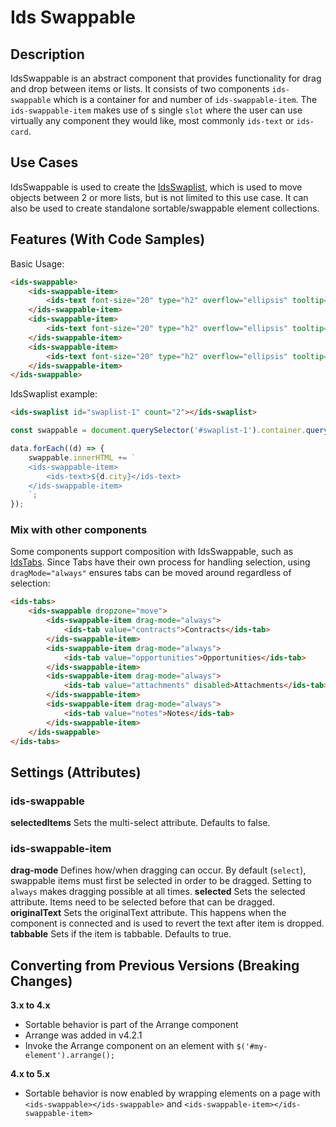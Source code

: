 # Ids Swappable

## Description
IdsSwappable is an abstract component that provides functionality for drag and drop between items or lists. It consists of two components `ids-swappable` which is a container for and number of `ids-swappable-item`. The `ids-swappable-item` makes use of s single `slot` where the user can use virtually any component they would like, most commonly `ids-text` or `ids-card`.

## Use Cases

IdsSwappable is used to create the [IdsSwaplist](../ids-swaplist/README.md), which is used to move objects between 2 or more lists, but is not limited to this use case. It can also be used to create standalone sortable/swappable element collections.

## Features (With Code Samples)

Basic Usage:

```html
<ids-swappable>
    <ids-swappable-item>
        <ids-text font-size="20" type="h2" overflow="ellipsis" tooltip="true">Item One</ids-text>
    </ids-swappable-item>
    <ids-swappable-item>
        <ids-text font-size="20" type="h2" overflow="ellipsis" tooltip="true">Item Two</ids-text>=
    </ids-swappable-item>
    <ids-swappable-item>
        <ids-text font-size="20" type="h2" overflow="ellipsis" tooltip="true">Item Three</ids-text>
    </ids-swappable-item>
</ids-swappable>
```

IdsSwaplist example:

```html
<ids-swaplist id="swaplist-1" count="2"></ids-swaplist>
```

```js
const swappable = document.querySelector('#swaplist-1').container.querySelectorAll('ids-swappable');

data.forEach((d) => {
    swappable.innerHTML += `
    <ids-swappable-item>
        <ids-text>${d.city}</ids-text>
    </ids-swappable-item>
    `;
});
```

### Mix with other components

Some components support composition with IdsSwappable, such as [IdsTabs](../ids-tabs/README.md).  Since Tabs have their own process for handling selection, using `dragMode="always"` ensures tabs can be moved around regardless of selection:

```html
<ids-tabs>
    <ids-swappable dropzone="move">
        <ids-swappable-item drag-mode="always">
            <ids-tab value="contracts">Contracts</ids-tab>
        </ids-swappable-item>
        <ids-swappable-item drag-mode="always">
            <ids-tab value="opportunities">Opportunities</ids-tab>
        </ids-swappable-item>
        <ids-swappable-item drag-mode="always">
            <ids-tab value="attachments" disabled>Attachments</ids-tab>
        </ids-swappable-item>
        <ids-swappable-item drag-mode="always">
            <ids-tab value="notes">Notes</ids-tab>
        </ids-swappable-item>
    </ids-swappable>
</ids-tabs>
```

## Settings (Attributes)

### ids-swappable
**selectedItems** Sets the multi-select attribute. Defaults to false.

### ids-swappable-item
**drag-mode** Defines how/when dragging can occur.  By default (`select`), swappable items must first be selected in order to be dragged.  Setting to `always` makes dragging possible at all times.
**selected** Sets the selected attribute. Items need to be selected before that can be dragged.
**originalText** Sets the originalText attribute. This happens when the component is connected and is used to revert the text after item is dropped.
**tabbable** Sets if the item is tabbable. Defaults to true.

## Converting from Previous Versions (Breaking Changes)

**3.x to 4.x**

- Sortable behavior is part of the Arrange component
- Arrange was added in v4.2.1
- Invoke the Arrange component on an element with `$('#my-element').arrange();`

**4.x to 5.x**

- Sortable behavior is now enabled by wrapping elements on a page with `<ids-swappable></ids-swappable>` and `<ids-swappable-item></ids-swappable-item>`
